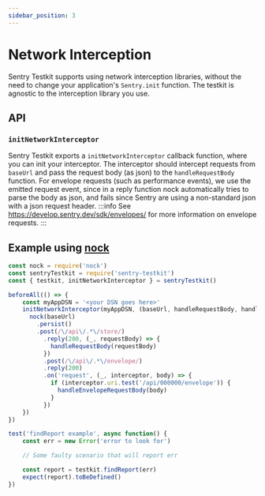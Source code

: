 ```yaml
---
sidebar_position: 3
---
```


# Network Interception

Sentry Testkit supports using network interception libraries, without the need to change your application's `Sentry.init` function.
The testkit is agnostic to the interception library you use.

## API
### `initNetworkInterceptor`
Sentry Testkit exports a `initNetworkInterceptor` callback function, where you can init your interceptor.
The interceptor should intercept requests from `baseUrl` and pass the request body (as json) to the `handleRequestBody` function.
For envelope requests (such as performance events), we use the emitted request event,
since in a reply function nock automatically tries to parse the body as json,
and fails since Sentry are using a non-standard json with a json request header.
:::info
See https://develop.sentry.dev/sdk/envelopes/ for more information on envelope requests.
:::
## Example using [nock](https://github.com/nock/nock)

```javascript
const nock = require('nock')
const sentryTestkit = require('sentry-testkit')
const { testkit, initNetworkInterceptor } = sentryTestkit()

beforeAll(() => {
    const myAppDSN = '<your DSN goes here>'
    initNetworkInterceptor(myAppDSN, (baseUrl, handleRequestBody, handleEnvelopeRequestBody) => {
      nock(baseUrl)
        .persist()
        .post(/\/api\/.*\/store/)
          .reply(200, (_, requestBody) => {
            handleRequestBody(requestBody)
          })
          .post(/\/api\/.*\/envelope/)
          .reply(200)
          .on('request', (_, interceptor, body) => {
            if (interceptor.uri.test('/api/000000/envelope')) {
              handleEnvelopeRequestBody(body)
            }
          })
    })
})

test('findReport example', async function() {
    const err = new Error('error to look for')

    // Some faulty scenario that will report err

    const report = testkit.findReport(err)
    expect(report).toBeDefined()
})
```
